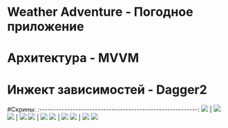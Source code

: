 # Weather Adventure - Погодное приложение

# Архитектура - MVVM

# Инжект зависимостей - Dagger2

#Скрины:
:---------------------------------------------------------:
![](screenshots/geo_dark.jpg) | ![](screenshots/geo_light.jpg)
![](screenshots/main_dark.jpg) | ![](screenshots/main_light.jpg)
![](screenshots/main_second_dark.jpg) | ![](screenshots/main_second_light.jpg)
![](screenshots/onItemClick_dark.jpg) | ![](screenshots/onItemRecyclerClick_light.jpg)
![](screenshots/search_dark.jpg) | ![](screenshots/search_light.jpg)
![](screenshots/sharya_dark.jpg)
